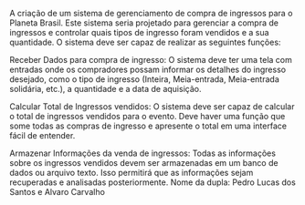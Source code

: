 A criação de um sistema de gerenciamento de compra de ingressos para o Planeta Brasil. Este sistema seria projetado para gerenciar a compra de ingressos e controlar quais tipos de ingresso foram vendidos e a sua quantidade. O sistema deve ser capaz de realizar as seguintes funções:

Receber Dados para compra de ingresso: O sistema deve ter uma tela com entradas onde os compradores possam informar os detalhes do ingresso desejado, como o tipo de ingresso (Inteira, Meia-entrada, Meia-entrada solidária, etc.), a quantidade e a data de aquisição.

Calcular Total de Ingressos vendidos: O sistema deve ser capaz de calcular o total de ingressos vendidos para o evento. Deve haver uma função que some todas as compras de ingresso e apresente o total em uma interface fácil de entender.

Armazenar Informações da venda de ingressos: Todas as informações sobre os ingressos vendidos devem ser armazenadas em um banco de dados ou arquivo texto. Isso permitirá que as informações sejam recuperadas e analisadas posteriormente.
Nome da dupla: Pedro Lucas dos Santos e Alvaro Carvalho
